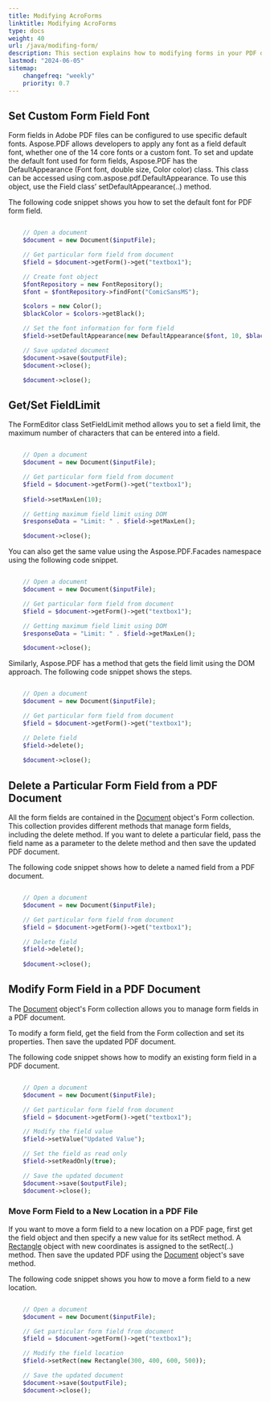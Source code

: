 ```yaml
---
title: Modifying AcroForms
linktitle: Modifying AcroForms
type: docs
weight: 40
url: /java/modifing-form/
description: This section explains how to modifying forms in your PDF document with Aspose.PDF for PHP via Java.
lastmod: "2024-06-05"
sitemap:
    changefreq: "weekly"
    priority: 0.7
---
```


## Set Custom Form Field Font

Form fields in Adobe PDF files can be configured to use specific default fonts. Aspose.PDF allows developers to apply any font as a field default font, whether one of the 14 core fonts or a custom font.
To set and update the default font used for form fields, Aspose.PDF has the DefaultAppearance (Font font, double size, Color color) class. This class can be accessed using com.aspose.pdf.DefaultAppearance. To use this object, use the Field class’ setDefaultAppearance(..) method.

The following code snippet shows you how to set the default font for PDF form field.

```php

    // Open a document
    $document = new Document($inputFile);

    // Get particular form field from document
    $field = $document->getForm()->get("textbox1");

    // Create font object
    $fontRepository = new FontRepository();
    $font = $fontRepository->findFont("ComicSansMS");

    $colors = new Color();
    $blackColor = $colors->getBlack();

    // Set the font information for form field
    $field->setDefaultAppearance(new DefaultAppearance($font, 10, $blackColor));

    // Save updated document
    $document->save($outputFile);
    $document->close();        

    $document->close();
```

## Get/Set FieldLimit

The FormEditor class SetFieldLimit method allows you to set a field limit, the maximum number of characters that can be entered into a field.

```php

    // Open a document
    $document = new Document($inputFile);

    // Get particular form field from document
    $field = $document->getForm()->get("textbox1");
    
    $field->setMaxLen(10);

    // Getting maximum field limit using DOM
    $responseData = "Limit: " . $field->getMaxLen();          

    $document->close();
```

You can also get the same value using the Aspose.PDF.Facades namespace using the following code snippet.

```php

    // Open a document
    $document = new Document($inputFile);

    // Get particular form field from document
    $field = $document->getForm()->get("textbox1");

    // Getting maximum field limit using DOM
    $responseData = "Limit: " . $field->getMaxLen();          

    $document->close();
```

Similarly, Aspose.PDF has a method that gets the field limit using the DOM approach. The following code snippet shows the steps.

```php

    // Open a document
    $document = new Document($inputFile);

    // Get particular form field from document
    $field = $document->getForm()->get("textbox1");

    // Delete field
    $field->delete();
    
    $document->close();
```
## Delete a Particular Form Field from a PDF Document

All the form fields are contained in the [Document](https://reference.aspose.com/pdf/java/com.aspose.pdf/Document) object's Form collection. This collection provides different methods that manage form fields, including the delete method. If you want to delete a particular field, pass the field name as a parameter to the delete method and then save the updated PDF document.

The following code snippet shows how to delete a named field from a PDF document.

```php

    // Open a document
    $document = new Document($inputFile);

    // Get particular form field from document
    $field = $document->getForm()->get("textbox1");

    // Delete field
    $field->delete();
    
    $document->close();
```

## Modify Form Field in a PDF Document

The [Document](https://reference.aspose.com/pdf/java/com.aspose.pdf/Document) object's Form collection allows you to manage form fields in a PDF document.

To modify a form field, get the field from the Form collection and set its properties. Then save the updated PDF document.

The following code snippet shows how to modify an existing form field in a PDF document.

```php

    // Open a document
    $document = new Document($inputFile);

    // Get particular form field from document
    $field = $document->getForm()->get("textbox1");

    // Modify the field value
    $field->setValue("Updated Value");

    // Set the field as read only
    $field->setReadOnly(true);

    // Save the updated document
    $document->save($outputFile);        
    $document->close();
```

### Move Form Field to a New Location in a PDF File

If you want to move a form field to a new location on a PDF page, first get the field object and then specify a new value for its setRect method. A [Rectangle](https://reference.aspose.com/pdf/java/com.aspose.pdf/Rectangle) object with new coordinates is assigned to the setRect(..) method. Then save the updated PDF using the [Document](https://reference.aspose.com/pdf/java/com.aspose.pdf/Document) object's save method.

The following code snippet shows you how to move a form field to a new location.

```php

    // Open a document
    $document = new Document($inputFile);

    // Get particular form field from document
    $field = $document->getForm()->get("textbox1");

    // Modify the field location
    $field->setRect(new Rectangle(300, 400, 600, 500));

    // Save the updated document
    $document->save($outputFile);        
    $document->close();
```
